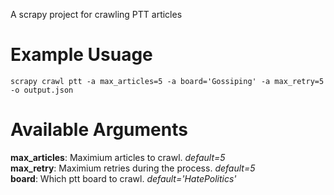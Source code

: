 A scrapy project for crawling PTT articles  

# Example Usuage
    scrapy crawl ptt -a max_articles=5 -a board='Gossiping' -a max_retry=5  -o output.json

# Available Arguments
**max_articles**: Maximium articles to crawl. *default=5*  
**max_retry**: Maximium retries during the process. *default=5*  
**board**: Which ptt board to crawl. *default='HatePolitics'*